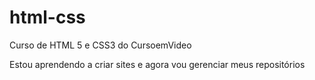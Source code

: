 # html-css
Curso de HTML 5 e CSS3 do CursoemVideo


Estou aprendendo a criar sites e agora vou gerenciar meus repositórios